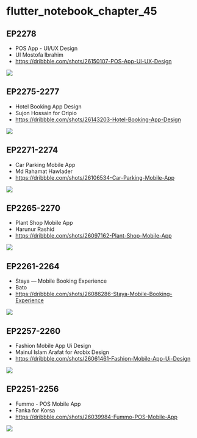 # flutter_notebook_chapter_45

## EP2278
- POS App - UI/UX Design
- UI Mostofa Ibrahim
- https://dribbble.com/shots/26150107-POS-App-UI-UX-Design

<img src="https://cdn.dribbble.com/userupload/43685314/file/original-c8a9ffb88904a0f9aadc2324c1115fce.jpg?resize=2048x1536&vertical=center">


## EP2275-2277
- Hotel Booking App Design
- Sujon Hossain for Oripio
- https://dribbble.com/shots/26143203-Hotel-Booking-App-Design

<img src="https://cdn.dribbble.com/userupload/43685314/file/original-c8a9ffb88904a0f9aadc2324c1115fce.jpg?resize=2048x1536&vertical=center">


## EP2271-2274
- Car Parking Mobile App
- Md Rahamat Hawlader
- https://dribbble.com/shots/26106534-Car-Parking-Mobile-App

<img src="https://cdn.dribbble.com/userupload/43570896/file/original-e4287707b775539f0ff8508e830178e3.png?resize=2048x1536&vertical=center">

## EP2265-2270

- Plant Shop Mobile App
- Harunur Rashid
- https://dribbble.com/shots/26097162-Plant-Shop-Mobile-App

<img src="https://cdn.dribbble.com/userupload/43541558/file/original-d221954b51a00e14578fbc50c15fd487.png?resize=1600x1200&vertical=center">

## EP2261-2264

- Staya — Mobile Booking Experience
- Bato
- https://dribbble.com/shots/26086286-Staya-Mobile-Booking-Experience

<img src="https://cdn.dribbble.com/userupload/43507785/file/original-0560b44aa80ccaca0989c98179537fac.jpg?resize=1905x1429&vertical=center">

## EP2257-2260

- Fashion Mobile App Ui Design
- Mainul Islam Arafat for Arobix Design
- https://dribbble.com/shots/26061461-Fashion-Mobile-App-Ui-Design

<img src="https://cdn.dribbble.com/userupload/43430164/file/original-635e0feea3c88369e9a9ac8db20a3754.jpg?resize=1905x1429&vertical=center">

## EP2251-2256

- Fummo - POS Mobile App
- Fanka for Korsa
- https://dribbble.com/shots/26039984-Fummo-POS-Mobile-App

<img src="https://cdn.dribbble.com/userupload/43363532/file/original-7636f6df69e4255966195c310a779e36.png?resize=1905x1429&vertical=center">